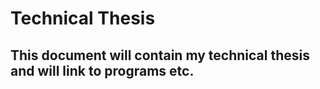 ﻿# Technical Thesis
## This document will contain my technical thesis and will link to programs etc.
